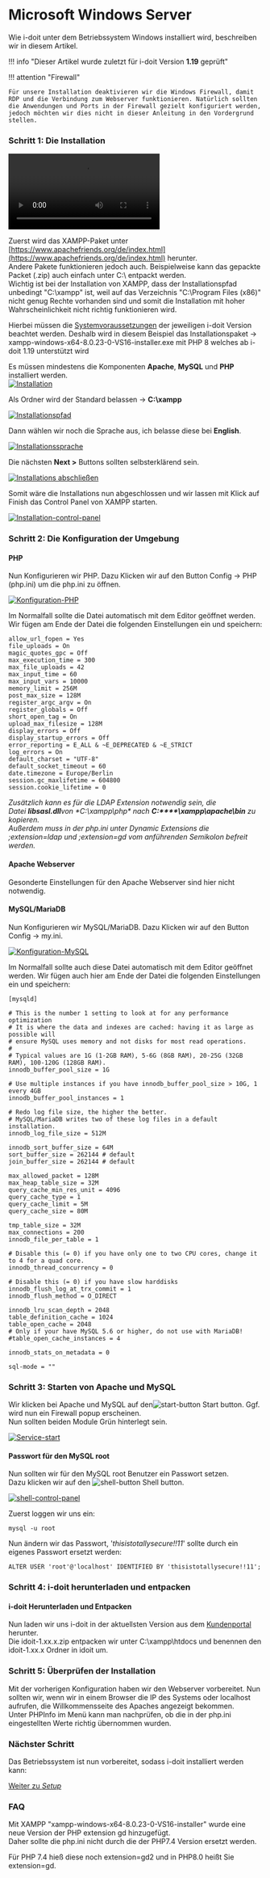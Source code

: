 # Microsoft Windows Server

Wie i-doit unter dem Betriebssystem Windows installiert wird, beschreiben wir in diesem Artikel.

!!! info "Dieser Artikel wurde zuletzt für i-doit Version **1.19** geprüft"

!!! attention "Firewall"

    Für unsere Installation deaktivieren wir die Windows Firewall, damit RDP und die Verbindung zum Webserver funktionieren. Natürlich sollten die Anwendungen und Ports in der Firewall gezielt konfiguriert werden, jedoch möchten wir dies nicht in dieser Anleitung in den Vordergrund stellen.

### Schritt 1: Die Installation

![type:video](../../assets/images/de/installation/windows/xampp-installation-unter-windows.mp4)

Zuerst wird das XAMPP-Paket unter [https://www.apachefriends.org/de/index.html](https://www.apachefriends.org/de/index.html) herunter.  
Andere Pakete funktionieren jedoch auch. Beispielweise kann das gepackte Packet (.zip) auch einfach unter C:\\ entpackt werden.  
Wichtig ist bei der Installation von XAMPP, dass der Installationspfad unbedingt "C:\\xampp" ist, weil auf das Verzeichnis "C:\\Program Files (x86)" nicht genug Rechte vorhanden sind und somit die Installation mit hoher Wahrscheinlichkeit nicht richtig funktionieren wird. 

Hierbei müssen die [Systemvoraussetzungen](../systemvoraussetzungen.md) der jeweiligen i-doit Version beachtet werden. Deshalb wird in diesem Beispiel das Installationspaket → xampp-windows-x64-8.0.23-0-VS16-installer.exe mit PHP 8 welches ab i-doit 1.19 unterstützt wird

Es müssen mindestens die Komponenten **Apache**, **MySQL** und **PHP** installiert werden.  
[![Installation](../../assets/images/de/installation/windows/schritt-1-installation.png)](../../assets/images/de/installation/windows/schritt-1-installation.png)

Als Ordner wird der Standard belassen → **C:\xampp**

[![Installationspfad](../../assets/images/de/installation/windows/schritt-1-installation-pfad.png)](../../assets/images/de/installation/windows/schritt-1-installation-pfad.png)

Dann wählen wir noch die Sprache aus, ich belasse diese bei **English**.

[![Installationssprache](../../assets/images/de/installation/windows/schritt-1-installation-sprache.png)](../../assets/images/de/installation/windows/schritt-1-installation-sprache.png)

Die nächsten **Next >** Buttons sollten selbsterklärend sein.

[![Installations abschließen](../../assets/images/de/installation/windows/schritt-1-installation-fertig.png)](../../assets/images/de/installation/windows/schritt-1-installation-fertig.png)

Somit wäre die Installations nun abgeschlossen und wir lassen mit Klick auf Finish das Control Panel von XAMPP starten.

[![Installation-control-panel](../../assets/images/de/installation/windows/schritt-1-installation-control-panel.png)](../../assets/images/de/installation/windows/schritt-1-installation-control-panel.png)

### Schritt 2: Die Konfiguration der Umgebung

#### PHP

Nun Konfigurieren wir PHP. Dazu Klicken wir auf den Button Config → PHP (php.ini) um die php.ini zu öffnen.

[![Konfiguration-PHP](../../assets/images/de/installation/windows/schritt-2-php.png)](../../assets/images/de/installation/windows/schritt-2-php.png)

Im Normalfall sollte die Datei automatisch mit dem Editor geöffnet werden. Wir fügen am Ende der Datei die folgenden Einstellungen ein und speichern:

    allow_url_fopen = Yes
    file_uploads = On
    magic_quotes_gpc = Off
    max_execution_time = 300
    max_file_uploads = 42
    max_input_time = 60
    max_input_vars = 10000
    memory_limit = 256M
    post_max_size = 128M
    register_argc_argv = On
    register_globals = Off
    short_open_tag = On
    upload_max_filesize = 128M
    display_errors = Off
    display_startup_errors = Off
    error_reporting = E_ALL & ~E_DEPRECATED & ~E_STRICT
    log_errors = On
    default_charset = "UTF-8"
    default_socket_timeout = 60
    date.timezone = Europe/Berlin
    session.gc_maxlifetime = 604800
    session.cookie_lifetime = 0

_Zusätzlich kann es für die LDAP Extension notwendig sein, die Datei **libsasl.dll**von **C:\xampp\php\** nach **C:****\xampp\apache\bin** zu kopieren.  
Außerdem muss in der php.ini unter Dynamic Extensions die ;extension=ldap und ;extension=gd vom anführenden Semikolon befreit werden._

#### Apache Webserver

Gesonderte Einstellungen für den Apache Webserver sind hier nicht notwendig.  

#### MySQL/MariaDB

Nun Konfigurieren wir MySQL/MariaDB. Dazu Klicken wir auf den Button Config → my.ini.

[![Konfiguration-MySQL](../../assets/images/de/installation/windows/schritt-2-mysql.png)](../../assets/images/de/installation/windows/schritt-2-mysql.png)

Im Normalfall sollte auch diese Datei automatisch mit dem Editor geöffnet werden. Wir fügen auch hier am Ende der Datei die folgenden Einstellungen ein und speichern:

    [mysqld]
    
    # This is the number 1 setting to look at for any performance optimization
    # It is where the data and indexes are cached: having it as large as possible will
    # ensure MySQL uses memory and not disks for most read operations.
    #
    # Typical values are 1G (1-2GB RAM), 5-6G (8GB RAM), 20-25G (32GB RAM), 100-120G (128GB RAM).
    innodb_buffer_pool_size = 1G
    
    # Use multiple instances if you have innodb_buffer_pool_size > 10G, 1 every 4GB
    innodb_buffer_pool_instances = 1
    
    # Redo log file size, the higher the better.
    # MySQL/MariaDB writes two of these log files in a default installation.
    innodb_log_file_size = 512M
    
    innodb_sort_buffer_size = 64M
    sort_buffer_size = 262144 # default
    join_buffer_size = 262144 # default
    
    max_allowed_packet = 128M
    max_heap_table_size = 32M
    query_cache_min_res_unit = 4096
    query_cache_type = 1
    query_cache_limit = 5M
    query_cache_size = 80M
    
    tmp_table_size = 32M
    max_connections = 200
    innodb_file_per_table = 1
    
    # Disable this (= 0) if you have only one to two CPU cores, change it to 4 for a quad core.
    innodb_thread_concurrency = 0
    
    # Disable this (= 0) if you have slow harddisks
    innodb_flush_log_at_trx_commit = 1
    innodb_flush_method = O_DIRECT
    
    innodb_lru_scan_depth = 2048
    table_definition_cache = 1024
    table_open_cache = 2048
    # Only if your have MySQL 5.6 or higher, do not use with MariaDB!
    #table_open_cache_instances = 4
    
    innodb_stats_on_metadata = 0
    
    sql-mode = ""

### Schritt 3: Starten von Apache und MySQL


Wir klicken bei Apache und MySQL auf den![start-button](../../assets/images/de/installation/windows/start.png) Start button. Ggf. wird nun ein Firewall popup erscheinen.  
Nun sollten beiden Module Grün hinterlegt sein.

[![Service-start](../../assets/images/de/installation/windows/schritt-3-start.png)](../../assets/images/de/installation/windows/schritt-3-start.png)

#### Passwort für den MySQL root

Nun sollten wir für den MySQL root Benutzer ein Passwort setzen.  
Dazu klicken wir auf den ![shell-button](../../assets/images/de/installation/windows/shell.png) Shell button.

[![shell-control-panel](../../assets/images/de/installation/windows/schritt-3-passwort-root.png)](../../assets/images/de/installation/windows/schritt-3-passwort-root.png)

Zuerst loggen wir uns ein:

    mysql -u root

Nun ändern wir das Passwort, '_thisistotallysecure!!11_' sollte durch ein eigenes Passwort ersetzt werden:

    ALTER USER 'root'@'localhost' IDENTIFIED BY 'thisistotallysecure!!11';

### Schritt 4: i-doit herunterladen und entpacken

#### i-doit Herunterladen und Entpacken

Nun laden wir uns i-doit in der aktuellsten Version aus dem [Kundenportal](../../administration/kundenportal.md) herunter.  
Die idoit-1.xx.x.zip entpacken wir unter C:\\xampp\\htdocs und benennen den idoit-1.xx.x Ordner in idoit um.

  

### Schritt 5: Überprüfen der Installation

Mit der vorherigen Konfiguration haben wir den Webserver vorbereitet. Nun sollten wir, wenn wir in einem Browser die IP des Systems oder localhost aufrufen, die Willkommensseite des Apaches angezeigt bekommen.  
Unter PHPInfo im Menü kann man nachprüfen, ob die in der php.ini eingestellten Werte richtig übernommen wurden.

  

### Nächster Schritt

Das Betriebssystem ist nun vorbereitet, sodass i-doit installiert werden kann:

[Weiter zu *Setup*](../manuelle-installation/setup.md)

### FAQ

Mit XAMPP "xampp-windows-x64-8.0.23-0-VS16-installer" wurde eine neue Version der PHP extension gd hinzugefügt.  
Daher sollte die php.ini nicht durch die der PHP7.4 Version ersetzt werden.

Für PHP 7.4 hieß diese noch extension=gd2 und in PHP8.0 heißt Sie extension=gd.